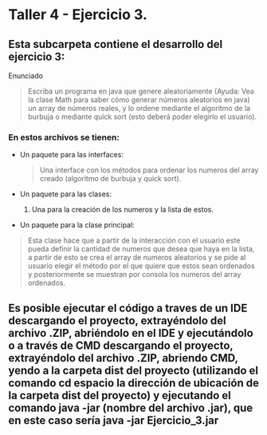 # Taller 4 - Ejercicio 3.
## Esta subcarpeta contiene el desarrollo del ejercicio 3:
Enunciado
> Escriba un programa en java que genere aleatoriamente (Ayuda: Vea la clase Math para saber cómo generar números aleatorios en java) un array de números reales, y lo ordene mediante el algoritmo de la burbuja o mediante quick sort (esto deberá poder elegirlo el usuario).

### En estos archivos se tienen:
* Un paquete para las interfaces:
  > Una interface con los métodos para ordenar los numeros del array creado (algoritmo de burbuja y quick sort).
  > 
* Un paquete para las clases:
  1. Una para la creación de los numeros y la lista de estos.

* Un paquete para la clase principal:
> Esta clase hace que a partir de la interacción con el usuario este pueda definir la cantidad de numeros que desea que haya en la lista, a partir de esto se crea el array de numeros aleatorios y se pide al usuario elegir el método por el que quiere que estos sean ordenados y posteriormente se muestran por consola los numeros del array ordenados.

## Es posible ejecutar el código a traves de un IDE descargando el proyecto, extrayéndolo del archivo .ZIP, abriéndolo en el IDE y ejecutándolo o a través de CMD descargando el proyecto, extrayéndolo del archivo .ZIP, abriendo CMD, yendo a la carpeta dist del proyecto (utilizando el comando cd espacio la dirección de ubicación de la carpeta dist del proyecto) y ejecutando el comando java -jar (nombre del archivo .jar), que en este caso sería java -jar Ejercicio_3.jar
